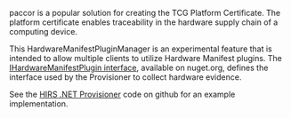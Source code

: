 paccor is a popular solution for creating the TCG Platform Certificate. The platform certificate enables traceability in the hardware supply chain of a computing device.


This HardwareManifestPluginManager is an experimental feature that is intended to allow multiple clients to utilize Hardware Manifest plugins. The [IHardwareManifestPlugin interface](https://www.nuget.org/packages/paccor.HardwareManifestPlugin), available on nuget.org, defines the interface used by the Provisioner to collect hardware evidence.


See the [HIRS .NET Provisioner](https://github.com/nsacyber/hirs/) code on github for an example implementation.

